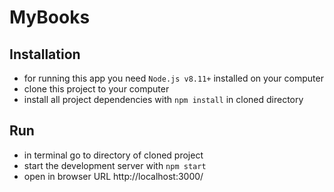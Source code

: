 # MyBooks

## Installation

- for running this app you need `Node.js v8.11+` installed on your computer
- clone this project to your computer
- install all project dependencies with `npm install` in cloned directory

## Run
- in terminal go to directory of cloned project
- start the development server with `npm start`  
- open in browser URL http://localhost:3000/
